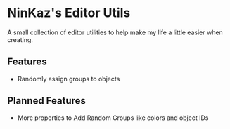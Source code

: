 # NinKaz's Editor Utils

A small collection of editor utilities to help make my life a little easier when creating.

## Features

- Randomly assign groups to objects

## Planned Features

- More properties to Add Random Groups like colors and object IDs
